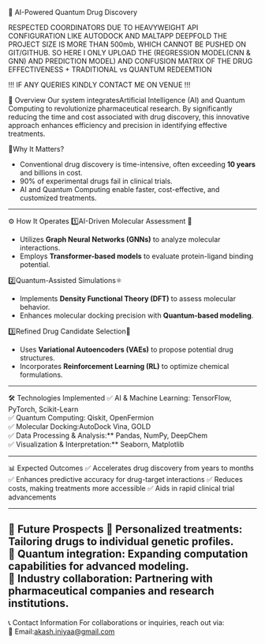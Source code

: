 🌟 AI-Powered Quantum Drug Discovery

RESPECTED COORDINATORS DUE TO HEAVYWEIGHT API CONFIGURATION LIKE AUTODOCK AND MALTAPP DEEPFOLD THE PROJECT SIZE IS MORE THAN 500mb, WHICH CANNOT BE PUSHED ON GIT/GITHUB. SO HERE I ONLY UPLOAD THE (REGRESSION MODEL(CNN & GNN) AND PREDICTION MODEL) AND CONFUSION MATRIX OF THE DRUG EFFECTIVENESS + TRADITIONAL vs QUANTUM REDEEMTION

!!! IF ANY QUERIES KINDLY CONTACT ME ON VENUE !!!


📌 Overview
Our system integratesArtificial Intelligence (AI) and Quantum Computing to revolutionize pharmaceutical research. By significantly reducing the time and cost associated with drug discovery, this innovative approach enhances efficiency and precision in identifying effective treatments.

 🎯Why It Matters?
- Conventional drug discovery is time-intensive, often exceeding **10 years** and billions in cost.
- 90% of experimental drugs fail in clinical trials.
- AI and Quantum Computing enable faster, cost-effective, and customized treatments.

---

⚙️ How It Operates
1️⃣AI-Driven Molecular Assessment 🧬  
   - Utilizes **Graph Neural Networks (GNNs)** to analyze molecular interactions.  
   - Employs **Transformer-based models** to evaluate protein-ligand binding potential.

2️⃣Quantum-Assisted Simulations⚛️  
   - Implements **Density Functional Theory (DFT)** to assess molecular behavior.  
   - Enhances molecular docking precision with **Quantum-based modeling**.

3️⃣Refined Drug Candidate Selection💊  
   - Uses **Variational Autoencoders (VAEs)** to propose potential drug structures.  
   - Incorporates **Reinforcement Learning (RL)** to optimize chemical formulations.

---

🛠️ Technologies Implemented
✅ AI & Machine Learning: TensorFlow, PyTorch, Scikit-Learn  
✅ Quantum Computing: Qiskit, OpenFermion  
✅ Molecular Docking:AutoDock Vina, GOLD  
✅ Data Processing & Analysis:** Pandas, NumPy, DeepChem  
✅ Visualization & Interpretation:** Seaborn, Matplotlib  

---



📊 Expected Outcomes
✅ Accelerates drug discovery from years to months  
✅ Enhances predictive accuracy for drug-target interactions 
✅ Reduces costs, making treatments more accessible 
✅ Aids in rapid clinical trial advancements

---

🚀 Future Prospects
🔹 **Personalized treatments**: Tailoring drugs to individual genetic profiles.  
🔹 **Quantum integration**: Expanding computation capabilities for advanced modeling.  
🔹 **Industry collaboration**: Partnering with pharmaceutical companies and research institutions.
---

📞 Contact Information
For collaborations or inquiries, reach out via:  
📩 Email:akash.iniyaa@gmail.com  



